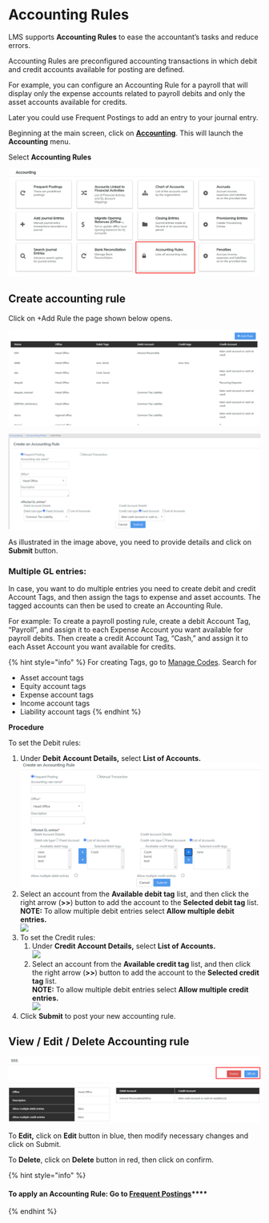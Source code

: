 # Accounting Rules

LMS supports **Accounting Rules** to ease the accountant’s tasks and reduce errors.

Accounting Rules are preconfigured accounting transactions in which debit and credit accounts available for posting are defined.

For example, you can configure an Accounting Rule for a payroll that will display only the expense accounts related to payroll debits and only the asset accounts available for credits.

Later you could use Frequent Postings to add an entry to your journal entry.&#x20;

Beginning at the main screen, click on [**Accounting**](../initial-system-setup/accounting.md). This will launch the **Accounting** menu.

Select **Accounting Rules**

![](../../.gitbook/assets/acctrules.png)

## Create accounting rule

Click on +Add Rule  the page shown below opens.

![](../../.gitbook/assets/addrule.png)

![](<../../.gitbook/assets/sungle entry.png>)

As illustrated in the image above, you need to provide details and click on **Submit** button.&#x20;

### **Multiple GL entries:**&#x20;

In case, you want to do multiple entries you need to create debit and credit Account Tags, and then assign the tags to expense and asset accounts. The tagged accounts can then be used to create an Accounting Rule.

For example: To create a payroll posting rule, create a debit Account Tag, “Payroll”, and assign it to each Expense Account you want available for payroll debits. Then create a credit Account Tag, “Cash,” and assign it to each Asset Account you want available for credits.

{% hint style="info" %}
For creating Tags, go to [Manage Codes](../administration/system/manage-codes.md). Search for

* Asset account tags
* Equity account tags
* Expense account tags
* Income account tags
* Liability account tags
{% endhint %}

**Procedure**

To set the Debit rules:

1. Under **Debit** **Account Details,** select **List of Accounts.**\
   ![](../../.gitbook/assets/multientry.png)
2. &#x20;Select an account from the **Available debit tag** list, and then click the right arrow (**>>**) button to add the account to the **Selected debit tag** list. \
   **NOTE:** To allow multiple debit entries select **Allow multiple debit entries.**\
   ![](https://mifosforge.jira.com/wiki/download/thumbnails/106430468/mifos%20-%20frequent%20posting%20-%20accounting%20rules%20-%20debit%20-%20select.png?version=1\&modificationDate=1447148044224\&cacheVersion=1\&api=v2\&width=650\&height=141)&#x20;
3. To set the Credit rules:
   1. Under **Credit** **Account Details,** select **List of Accounts.**\
      ![](https://mifosforge.jira.com/wiki/download/thumbnails/106430468/mifos%20-%20frequent%20posting%20-%20accounting%20rules%20-%20credit%20-%20list%20of%20accounts.png?version=1\&modificationDate=1447148044242\&cacheVersion=1\&api=v2\&width=650\&height=130)
   2. &#x20;Select an account from the **Available credit tag** list, and then click the right arrow (**>>**) button to add the account to the **Selected credit tag** list. \
      **NOTE:** To allow multiple debit entries select **Allow multiple credit entries.**\
      ![](https://mifosforge.jira.com/wiki/download/thumbnails/106430468/mifos%20-%20frequent%20posting%20-%20accounting%20rules%20-%20credit%20-%20select.png?version=1\&modificationDate=1447148044256\&cacheVersion=1\&api=v2\&width=1033\&height=207)
4. Click **Submit** to post your new accounting rule.

## **View / Edit / Delete Accounting rule**

![](../../.gitbook/assets/viewrule.png)

To **Edit,** click on **Edit** button in blue, then modify necessary changes and click on Submit.&#x20;

To **Delete**, click on **Delete** button in red, then click on confirm.&#x20;

{% hint style="info" %}
#### **To apply an Accounting Rule: Go to** [**Frequent Postings**](../../for-all-operational-users/accounting-operations/frequent-postings.md)**** <a href="#accountingrules-toapplyanaccountingrule" id="accountingrules-toapplyanaccountingrule"></a>
{% endhint %}
